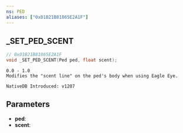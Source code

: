```yaml
---
ns: PED
aliases: ["0x01B21B81865E2A1F"]
---
```

## _SET_PED_SCENT

```c
// 0x01B21B81865E2A1F
void _SET_PED_SCENT(Ped ped, float scent);
```

```
0.0 - 1.0
Modifies the "scent line" on the ped's body when using Eagle Eye.

NativeDB Introduced: v1207
```

## Parameters
* **ped**:
* **scent**:
